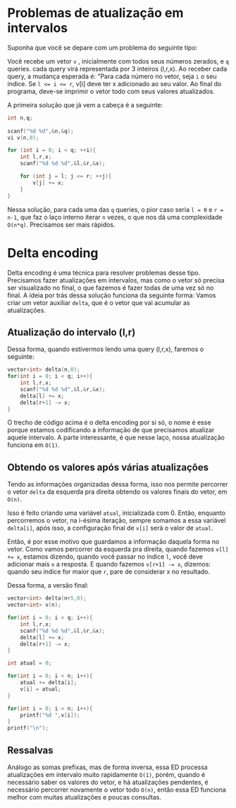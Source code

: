 # Problemas de atualização em intervalos

Suponha que você se depare com um problema do seguinte tipo:

Você recebe um vetor `v` , inicialmente com todos seus números zerados, e `q` queries. cada query virá representada por 3 inteiros (l,r,x). Ao receber cada query, a mudança esperada é: "Para cada número no vetor, seja `i` o seu índice. Se `l <= i <= r`, v[i] deve ter x adicionado ao seu valor. Ao final do programa, deve-se imprimir o vetor todo com seus valores atualizados.

A primeira solução que já vem a cabeça é a seguinte:

```cpp
int n,q;
	
scanf("%d %d",&n,&q);
vi v(n,0);

for (int i = 0; i < q; ++i){
    int l,r,x;
    scanf("%d %d %d",&l,&r,&x);

    for (int j = l; j <= r; ++j){
        v[j] += x;
    }
}
```

Nessa solução, para cada uma das `q` queries, o pior caso seria `l = 0` e `r = n-1`, que faz o laço interno iterar `n` vezes, o que nos dá uma complexidade `O(n*q)`. Precisamos ser mais rápidos.

# Delta encoding

Delta encoding é uma técnica para resolver problemas desse tipo. Precisamos fazer atualizações em intervalos, mas como o vetor só precisa ser visualizado no final, o que fazemos é fazer todas de uma vez só no final. A ideia por trás dessa solução funciona da seguinte forma: Vamos criar um vetor auxiliar `delta`, que é o vetor que vai acumular as atualizações. 


## Atualização do intervalo (l,r)

Dessa forma, quando estivermos lendo uma query (l,r,x), faremos o seguinte:

```cpp
vector<int> delta(n,0);
for(int i = 0; i < q; i++){
    int l,r,x;
    scanf("%d %d %d",&l,&r,&x);
    delta[l] += x;
    delta[r+1] -= x;
}
```

O trecho de código acima é o delta encoding por si só, o nome é esse porque estamos codificando a informação de que precisamos atualizar aquele intervalo. A parte interessante, é que nesse laço, nossa atualização funciona em `O(1)`.


## Obtendo os valores após várias atualizações

Tendo as informações organizadas dessa forma, isso nos permite percorrer o vetor `delta` da esquerda pra direita obtendo os valores finais do vetor, em `O(n)`.

 Isso é feito criando uma variável `atual`, inicializada com 0. Então, enquanto percorremos o vetor, na i-ésima iteração, sempre somamos a essa variável `delta[i]`, após isso, a configuração final de `v[i]` será o valor de `atual`. 

Então, é por esse motivo que guardamos a informação daquela forma no vetor. Como vamos percorrer da esquerda pra direita, quando fazemos `v[l] += x`, estamos dizendo, quando você passar no índice `l`, você deve adicionar mais `x` a resposta. E quando fazemos `v[r+1] -= x`, dizemos: quando seu índice for maior que `r`, pare de considerar x no resultado.

Dessa forma, a versão final: 

```cpp
vector<int> delta(n+5,0);
vector<int> v(n);

for(int i = 0; i < q; i++){
    int l,r,x;
    scanf("%d %d %d",&l,&r,&x);
    delta[l] += x;
    delta[r+1] -= x;
}

int atual = 0;

for(int i = 0; i < n; i++){
    atual += delta[i];
    v[i] = atual;
}

for(int i = 0; i < n; i++){
    printf("%d ",v[i]);
}
printf("\n");

```

## Ressalvas

Análogo as somas prefixas, mas de forma inversa, essa ED processa atualizações em intervalo muito rapidamente `O(1)`, porém, quando é necessário saber os valores do vetor, e há atualizações pendentes, é necessário percorrer novamente o vetor todo `O(n)`, então essa ED funciona melhor com muitas atualizações e poucas consultas.
